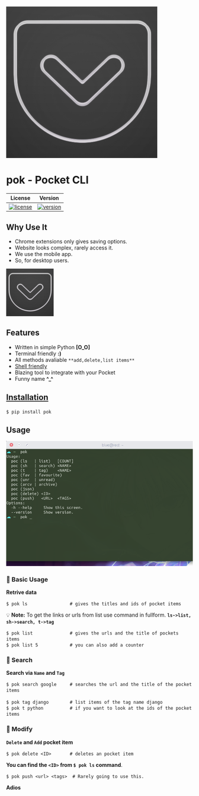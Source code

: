 ![](https://raw.githubusercontent.com/arindampradhan/pok/master/poc-b.png)

# pok - Pocket CLI

| License | Version |
|---------|---------|
|[![license](https://img.shields.io/pypi/l/pok.svg)](https://github.com/arindampradhan/pok/blob/master/LICENSE)|[![version](https://img.shields.io/pypi/v/Pok.svg)](https://github.com/arindampradhan/pok/releases)|


## Why Use It

* Chrome extensions only gives saving options.
* Website looks complex, rarely access it.
* We use the mobile app.
* So, for desktop users.

![](https://raw.githubusercontent.com/arindampradhan/pok/master/poc-a.png)

## Features

- Written in simple Python   **[O_O]**
- Terminal friendly          **:)**
- All methods avaliable ``**add,delete,list items**``
- [Shell friendly](https://github.com/arindampradhan/pok#usage)
- Blazing tool to integrate with your Pocket
- Funny name                 **^_^**


## [Installation](https://pypi.python.org/pypi/pok)

    $ pip install pok


## Usage

![](https://raw.githubusercontent.com/arindampradhan/pok/master/poc-c.gif)

### :pouch: Basic Usage

**Retrive data**

    $ pok ls                # gives the titles and ids of pocket items

:bulb: **Note:** To get the links or urls from list use command in fullform. **`ls->list, sh->search, t->tag`**

    $ pok list              # gives the urls and the title of pockets items
    $ pok list 5            # you can also add a counter

### :pouch: Search

**Search via ``Name`` and ``Tag``**

    $ pok search google     # searches the url and the title of the pocket items

    $ pok tag django        # list items of the tag name django
    $ pok t python          # if you want to look at the ids of the pocket items


### :pouch: Modify

**``Delete`` and ``Add`` pocket item**

    $ pok delete <ID>       # deletes an pocket item

**You can find the ``<ID>`` from ``$ pok ls`` command**.

    $ pok push <url> <tags>  # Rarely going to use this.


**Adios**
